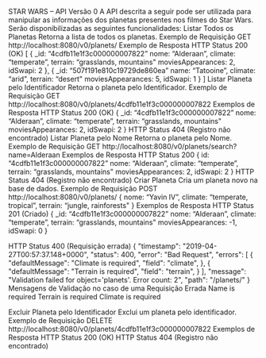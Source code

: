 STAR WARS – API
Versão 0
A API descrita a seguir pode ser utilizada para manipular as informações dos planetas presentes nos filmes do Star Wars. Serão disponibilizadas as seguintes funcionalidades:
Listar Todos os Planetas
Retorna a lista de todos os planetas.
Exemplo de Requisição
GET http://localhost:8080/v0/planets/
Exemplo de Resposta
HTTP Status 200 (OK)
[
	{
		_id: “4cdfb11e1f3c000000007822”
		nome: “Alderaan”,
		climate: “temperate”,
		terrain: “grasslands, mountains"
		moviesAppearances: 2,
		idSwapi: 2
	},
	{
		_id: “507f191e810c19729de860ea”	
		name: “Tatooine”,
		climate: “arid”,
		terrain: “desert"
		moviesAppearances: 5,
		idSwapi: 1
	}
]
Listar Planeta pelo Identificador
Retorna o planeta pelo Identificador.
Exemplo de Requisição
GET http://localhost:8080/v0/planets/4cdfb11e1f3c000000007822
Exemplos de Resposta
HTTP Status 200 (OK)
{
	_id: “4cdfb11e1f3c000000007822”
	nome: “Alderaan”,
	climate: “temperate”,
	terrain: “grasslands, mountains"
	moviesAppearances: 2,
	idSwapi: 2
}
HTTP Status 404 (Registro não encontrado)
Listar Planeta pelo Nome
Retorna o planeta pelo Nome.
Exemplo de Requisição
GET http://localhost:8080/v0/planets/search?name=Alderaan
Exemplos de Resposta
HTTP Status 200
{
	id: “4cdfb11e1f3c000000007822”
	nome: “Alderaan”,
	climate: “temperate”,
	terrain: “grasslands, mountains"
	moviesAppearances: 2,
	idSwapi: 2
}
HTTP Status 404 (Registro não encontrado)
Criar Planeta
Cria um planeta novo na base de dados.
Exemplo de Requisição
POST http://localhost:8080/v0/planets/
{
	nome: “Yavin IV”,
	climate: “temperate, tropical”,
	terrain: “jungle, rainforests"
}
Exemplos de Resposta
HTTP Status 201 (Criado)
{
	_id: “4cdfb11e1f3c000000007822”
	nome: “Alderaan”,
	climate: “temperate”,
	terrain: “grasslands, mountains"
	moviesAppearances: -1,
	idSwapi: 0
}

HTTP Status 400 (Requisição errada)
{
    "timestamp": "2019-04-27T00:57:37.148+0000",
    "status": 400,
    "error": "Bad Request",
    "errors": [
        {
            "defaultMessage": "Climate is required",
            "field": "climate",
        },
        {
            "defaultMessage": "Terrain is required",
            "field": "terrain",
        }
    ],
    "message": "Validation failed for object='planets'. Error count: 2",
    "path": "/planets/"
}
Mensagens de Validação no caso de uma Requisição Errada
Name is required
Terrain is required
Climate is required

Excluir Planeta pelo Identificador
Exclui um planeta pelo identificador.
Exemplo de Requisição
DELETE http://localhost:8080/v0/planets/4cdfb11e1f3c000000007822
Exemplos de Resposta
HTTP Status 200 (OK)
HTTP Status 404 (Registro não encontrado)

